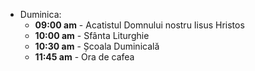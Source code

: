 
* <label>Duminica:</label>
  * **09:00 am** - Acatistul Domnului nostru Iisus Hristos
  * **10:00 am** - Sfânta Liturghie
  * **10:30 am** - Școala Duminicală
  * **11:45 am** - Ora de cafea